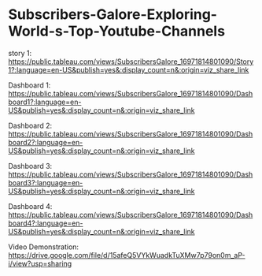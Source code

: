 # Subscribers-Galore-Exploring-World-s-Top-Youtube-Channels

story 1:
https://public.tableau.com/views/SubscribersGalore_16971814801090/Story1?:language=en-US&publish=yes&:display_count=n&:origin=viz_share_link

Dashboard 1:
https://public.tableau.com/views/SubscribersGalore_16971814801090/Dashboard1?:language=en-US&publish=yes&:display_count=n&:origin=viz_share_link

Dashboard 2:
https://public.tableau.com/views/SubscribersGalore_16971814801090/Dashboard2?:language=en-US&publish=yes&:display_count=n&:origin=viz_share_link

Dashboard 3:
https://public.tableau.com/views/SubscribersGalore_16971814801090/Dashboard3?:language=en-US&publish=yes&:display_count=n&:origin=viz_share_link

Dashboard 4:
https://public.tableau.com/views/SubscribersGalore_16971814801090/Dashboard4?:language=en-US&publish=yes&:display_count=n&:origin=viz_share_link

Video Demonstration:
https://drive.google.com/file/d/15afeQ5VYkWuadkTuXMw7p79on0m_aP-i/view?usp=sharing
